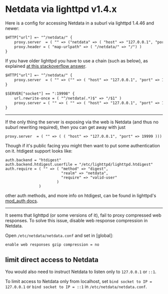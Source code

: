 <!--
title: "Netdata via lighttpd v1.4.x"
custom_edit_url: https://github.com/netdata/netdata/edit/master/docs/Running-behind-lighttpd.md
-->

# Netdata via lighttpd v1.4.x

Here is a config for accessing Netdata in a suburl via lighttpd 1.4.46 and newer:

```txt
$HTTP["url"] =~ "^/netdata/" {
    proxy.server  = ( "" => ("netdata" => ( "host" => "127.0.0.1", "port" => 19999 )))
    proxy.header = ( "map-urlpath" => ( "/netdata/" => "/") )
}
```

If you have older lighttpd you have to use a chain (such as below), as explained [at this stackoverflow answer](http://stackoverflow.com/questions/14536554/lighttpd-configuration-to-proxy-rewrite-from-one-domain-to-another).

```txt
$HTTP["url"] =~ "^/netdata/" {
    proxy.server  = ( "" => ("" => ( "host" => "127.0.0.1", "port" => 19998 )))
}

$SERVER["socket"] == ":19998" {
    url.rewrite-once = ( "^/netdata(.*)$" => "/$1" )
    proxy.server = ( "" => ( "" => ( "host" => "127.0.0.1", "port" => 19999 )))
}
```

---

If the only thing the server is exposing via the web is Netdata (and thus no suburl rewriting required),
then you can get away with just

```
proxy.server  = ( "" => ( ( "host" => "127.0.0.1", "port" => 19999 )))
```

Though if it's public facing you might then want to put some authentication on it.  htdigest support
looks like:

```
auth.backend = "htdigest"
auth.backend.htdigest.userfile = "/etc/lighttpd/lighttpd.htdigest"
auth.require = ( "" => ( "method" => "digest", 
                         "realm" => "netdata", 
                         "require" => "valid-user" 
                       )
               )
```

other auth methods, and more info on htdigest, can be found in lighttpd's [mod_auth docs](http://redmine.lighttpd.net/projects/lighttpd/wiki/Docs_ModAuth).

---

It seems that lighttpd (or some versions of it), fail to proxy compressed web responses.
To solve this issue, disable web response compression in Netdata.

Open `/etc/netdata/netdata.conf` and set in [global]\:

```
enable web responses gzip compression = no
```

## limit direct access to Netdata

You would also need to instruct Netdata to listen only to `127.0.0.1` or `::1`.

To limit access to Netdata only from localhost, set `bind socket to IP = 127.0.0.1` or `bind socket to IP = ::1` in `/etc/netdata/netdata.conf`.


